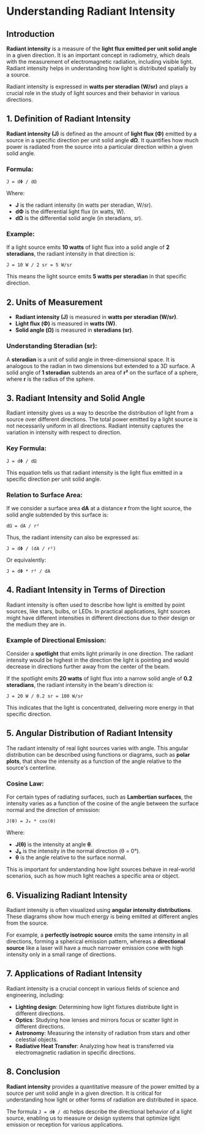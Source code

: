 # Understanding Radiant Intensity

## Introduction
**Radiant intensity** is a measure of the **light flux emitted per unit solid angle** in a given direction. It is an important concept in radiometry, which deals with the measurement of electromagnetic radiation, including visible light. Radiant intensity helps in understanding how light is distributed spatially by a source.

Radiant intensity is expressed in **watts per steradian (W/sr)** and plays a crucial role in the study of light sources and their behavior in various directions.

## 1. Definition of Radiant Intensity
**Radiant intensity (J)** is defined as the amount of **light flux (Φ)** emitted by a source in a specific direction per unit solid angle **dΩ**. It quantifies how much power is radiated from the source into a particular direction within a given solid angle.

### Formula:
`J = dΦ / dΩ`

Where:
- **J** is the radiant intensity (in watts per steradian, W/sr).
- **dΦ** is the differential light flux (in watts, W).
- **dΩ** is the differential solid angle (in steradians, sr).

### Example:
If a light source emits **10 watts** of light flux into a solid angle of **2 steradians**, the radiant intensity in that direction is:

`J = 10 W / 2 sr = 5 W/sr`

This means the light source emits **5 watts per steradian** in that specific direction.

## 2. Units of Measurement
- **Radiant intensity (J)** is measured in **watts per steradian (W/sr)**.
- **Light flux (Φ)** is measured in **watts (W)**.
- **Solid angle (Ω)** is measured in **steradians (sr)**.

### Understanding Steradian (sr):
A **steradian** is a unit of solid angle in three-dimensional space. It is analogous to the radian in two dimensions but extended to a 3D surface. A solid angle of **1 steradian** subtends an area of **r²** on the surface of a sphere, where **r** is the radius of the sphere.

## 3. Radiant Intensity and Solid Angle
Radiant intensity gives us a way to describe the distribution of light from a source over different directions. The total power emitted by a light source is not necessarily uniform in all directions. Radiant intensity captures the variation in intensity with respect to direction.

### Key Formula:
`J = dΦ / dΩ`

This equation tells us that radiant intensity is the light flux emitted in a specific direction per unit solid angle.

### Relation to Surface Area:
If we consider a surface area **dA** at a distance **r** from the light source, the solid angle subtended by this surface is:

`dΩ = dA / r²`

Thus, the radiant intensity can also be expressed as:

`J = dΦ / (dA / r²)`

Or equivalently:

`J = dΦ * r² / dA`

## 4. Radiant Intensity in Terms of Direction
Radiant intensity is often used to describe how light is emitted by point sources, like stars, bulbs, or LEDs. In practical applications, light sources might have different intensities in different directions due to their design or the medium they are in.

### Example of Directional Emission:
Consider a **spotlight** that emits light primarily in one direction. The radiant intensity would be highest in the direction the light is pointing and would decrease in directions further away from the center of the beam.

If the spotlight emits **20 watts** of light flux into a narrow solid angle of **0.2 steradians**, the radiant intensity in the beam's direction is:

`J = 20 W / 0.2 sr = 100 W/sr`

This indicates that the light is concentrated, delivering more energy in that specific direction.

## 5. Angular Distribution of Radiant Intensity
The radiant intensity of real light sources varies with angle. This angular distribution can be described using functions or diagrams, such as **polar plots**, that show the intensity as a function of the angle relative to the source's centerline.

### Cosine Law:
For certain types of radiating surfaces, such as **Lambertian surfaces**, the intensity varies as a function of the cosine of the angle between the surface normal and the direction of emission:

`J(θ) = J₀ * cos(θ)`

Where:
- **J(θ)** is the intensity at angle **θ**.
- **J₀** is the intensity in the normal direction (θ = 0°).
- **θ** is the angle relative to the surface normal.

This is important for understanding how light sources behave in real-world scenarios, such as how much light reaches a specific area or object.

## 6. Visualizing Radiant Intensity
Radiant intensity is often visualized using **angular intensity distributions**. These diagrams show how much energy is being emitted at different angles from the source. 

For example, a **perfectly isotropic source** emits the same intensity in all directions, forming a spherical emission pattern, whereas a **directional source** like a laser will have a much narrower emission cone with high intensity only in a small range of directions.

## 7. Applications of Radiant Intensity
Radiant intensity is a crucial concept in various fields of science and engineering, including:
- **Lighting design**: Determining how light fixtures distribute light in different directions.
- **Optics**: Studying how lenses and mirrors focus or scatter light in different directions.
- **Astronomy**: Measuring the intensity of radiation from stars and other celestial objects.
- **Radiative Heat Transfer**: Analyzing how heat is transferred via electromagnetic radiation in specific directions.

## 8. Conclusion
**Radiant intensity** provides a quantitative measure of the power emitted by a source per unit solid angle in a given direction. It is critical for understanding how light or other forms of radiation are distributed in space.

The formula `J = dΦ / dΩ` helps describe the directional behavior of a light source, enabling us to measure or design systems that optimize light emission or reception for various applications.
